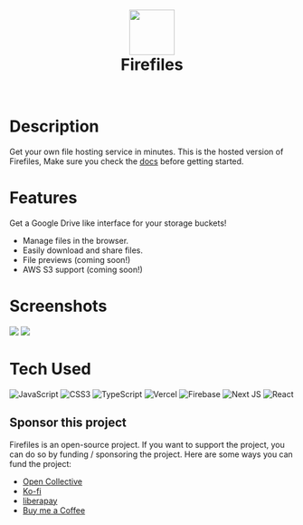 <div align="center">
      <h1> <img src="https://firefiles.vercel.app/firefiles-logo.png" width="80px"><br/>Firefiles</h1>
     </div>
<p align="center"> <a href="https://firefiles.vercel.app" target="_blank"><img alt="" src="https://img.shields.io/badge/Website-EA4C89?style=normal&logo=dribbble&logoColor=white" style="vertical-align:center" /></a> <a href="https://twitter.com/faisal_sayed05" target="_blank"><img alt="" src="https://img.shields.io/badge/Twitter-1DA1F2?style=normal&logo=twitter&logoColor=white" style="vertical-align:center" /></a></p>

# Description

Get your own file hosting service in minutes. This is the hosted version of Firefiles, Make sure you check the [docs](https://firefiles.vercel.app/docs/intro) before getting started.


# Features

Get a Google Drive like interface for your storage buckets!

- Manage files in the browser.
- Easily download and share files.
- File previews (coming soon!)
- AWS S3 support (coming soon!)

# Screenshots

 <img src="https://firefiles.vercel.app/firefiles-demo.png">
 <img src="https://firefiles.vercel.app/firefiles-demo2.png">
 
# Tech Used

 ![JavaScript](https://img.shields.io/badge/javascript-%23323330.svg?style=for-the-badge&logo=javascript&logoColor=%23F7DF1E) ![CSS3](https://img.shields.io/badge/css3-%231572B6.svg?style=for-the-badge&logo=css3&logoColor=white) ![TypeScript](https://img.shields.io/badge/typescript-%23007ACC.svg?style=for-the-badge&logo=typescript&logoColor=white) ![Vercel](https://img.shields.io/badge/vercel-%23000000.svg?style=for-the-badge&logo=vercel&logoColor=white) ![Firebase](https://img.shields.io/badge/firebase-%23039BE5.svg?style=for-the-badge&logo=firebase) ![Next JS](https://img.shields.io/badge/Next-black?style=for-the-badge&logo=next.js&logoColor=white) ![React](https://img.shields.io/badge/react-%2320232a.svg?style=for-the-badge&logo=react&logoColor=%2361DAFB)


<!-- </> with 💛 by readMD (https://readmd.itsvg.in) -->

## Sponsor this project

Firefiles is an open-source project. If you want to support the project, you can do so by funding / sponsoring the project. Here are some ways you can fund the project:

- [Open Collective](https://opencollective.com/faisalsayed10/projects/firefiles#category-CONTRIBUTE)
- [Ko-fi](https://ko-fi.com/faisalsayed10)
- [liberapay](https://en.liberapay.com/faisalsayed10/)
- [Buy me a Coffee](https://www.buymeacoffee.com/faisalsayed10)
